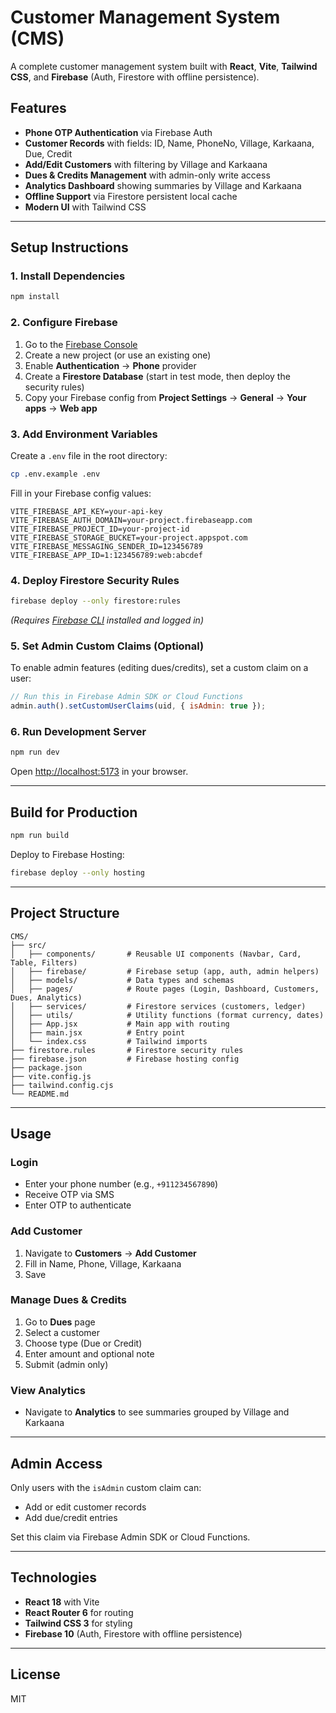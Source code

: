 # Customer Management System (CMS)

A complete customer management system built with **React**, **Vite**, **Tailwind CSS**, and **Firebase** (Auth, Firestore with offline persistence).

## Features

- **Phone OTP Authentication** via Firebase Auth
- **Customer Records** with fields: ID, Name, PhoneNo, Village, Karkaana, Due, Credit
- **Add/Edit Customers** with filtering by Village and Karkaana
- **Dues & Credits Management** with admin-only write access
- **Analytics Dashboard** showing summaries by Village and Karkaana
- **Offline Support** via Firestore persistent local cache
- **Modern UI** with Tailwind CSS

---

## Setup Instructions

### 1. Install Dependencies

```bash
npm install
```

### 2. Configure Firebase

1. Go to the [Firebase Console](https://console.firebase.google.com/)
2. Create a new project (or use an existing one)
3. Enable **Authentication** → **Phone** provider
4. Create a **Firestore Database** (start in test mode, then deploy the security rules)
5. Copy your Firebase config from **Project Settings** → **General** → **Your apps** → **Web app**

### 3. Add Environment Variables

Create a `.env` file in the root directory:

```bash
cp .env.example .env
```

Fill in your Firebase config values:

```env
VITE_FIREBASE_API_KEY=your-api-key
VITE_FIREBASE_AUTH_DOMAIN=your-project.firebaseapp.com
VITE_FIREBASE_PROJECT_ID=your-project-id
VITE_FIREBASE_STORAGE_BUCKET=your-project.appspot.com
VITE_FIREBASE_MESSAGING_SENDER_ID=123456789
VITE_FIREBASE_APP_ID=1:123456789:web:abcdef
```

### 4. Deploy Firestore Security Rules

```bash
firebase deploy --only firestore:rules
```

*(Requires [Firebase CLI](https://firebase.google.com/docs/cli) installed and logged in)*

### 5. Set Admin Custom Claims (Optional)

To enable admin features (editing dues/credits), set a custom claim on a user:

```js
// Run this in Firebase Admin SDK or Cloud Functions
admin.auth().setCustomUserClaims(uid, { isAdmin: true });
```

### 6. Run Development Server

```bash
npm run dev
```

Open [http://localhost:5173](http://localhost:5173) in your browser.

---

## Build for Production

```bash
npm run build
```

Deploy to Firebase Hosting:

```bash
firebase deploy --only hosting
```

---

## Project Structure

```
CMS/
├── src/
│   ├── components/       # Reusable UI components (Navbar, Card, Table, Filters)
│   ├── firebase/         # Firebase setup (app, auth, admin helpers)
│   ├── models/           # Data types and schemas
│   ├── pages/            # Route pages (Login, Dashboard, Customers, Dues, Analytics)
│   ├── services/         # Firestore services (customers, ledger)
│   ├── utils/            # Utility functions (format currency, dates)
│   ├── App.jsx           # Main app with routing
│   ├── main.jsx          # Entry point
│   └── index.css         # Tailwind imports
├── firestore.rules       # Firestore security rules
├── firebase.json         # Firebase hosting config
├── package.json
├── vite.config.js
├── tailwind.config.cjs
└── README.md
```

---

## Usage

### Login
- Enter your phone number (e.g., `+911234567890`)
- Receive OTP via SMS
- Enter OTP to authenticate

### Add Customer
1. Navigate to **Customers** → **Add Customer**
2. Fill in Name, Phone, Village, Karkaana
3. Save

### Manage Dues & Credits
1. Go to **Dues** page
2. Select a customer
3. Choose type (Due or Credit)
4. Enter amount and optional note
5. Submit (admin only)

### View Analytics
- Navigate to **Analytics** to see summaries grouped by Village and Karkaana

---

## Admin Access

Only users with the `isAdmin` custom claim can:
- Add or edit customer records
- Add due/credit entries

Set this claim via Firebase Admin SDK or Cloud Functions.

---

## Technologies

- **React 18** with Vite
- **React Router 6** for routing
- **Tailwind CSS 3** for styling
- **Firebase 10** (Auth, Firestore with offline persistence)

---

## License

MIT
